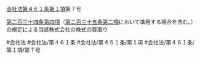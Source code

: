 [会社法第４６１条第１項](会社法＿＿＿＿第４６１条第１項)第７号

[第二百三十四条第四項](会社法＿＿＿＿第２３４条第４項)（[第二百三十五条第二項](会社法＿＿＿＿第２３５条第２項)において準用する場合を含む。）の規定による当該株式会社の株式の買取り


#会社法
#会社法/第４６１条
#会社法/第４６１条/第１項
#会社法/第４６１条/第１項/第７号
